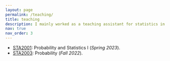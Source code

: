 ```yaml
---
layout: page
permalink: /teaching/
title: teaching
description: I mainly worked as a teaching assistant for statistics in my first year of Ph.D. career.
nav: true
nav_order: 3
---
```


- [STA2001](https://www.cuhk.edu.cn/en/course/8104): Probability and Statistics I (*Spring 2023*).
- [STA2003](https://www.cuhk.edu.cn/en/course/8733): Probability (*Fall 2022*).
